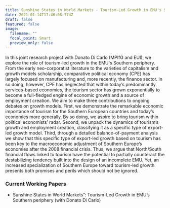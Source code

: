 ```yaml
---
title: Sunshine States in World Markets - Tourism-Led Growth in EMU's Southern Periphery
date: 2021-01-14T17:46:08.774Z
draft: false
featured: false
image:
  filename: ""
  focal_point: Smart
  preview_only: false
---
```


In this joint research project with Donato Di Carlo (MPIfG and EUI), we explore the role of tourism-led growth in the EMU's Southern periphery. From the early neo-corporatist literature to the varieties of capitalism and growth models scholarship, comparative political economy (CPE) has largely focused on manufacturing and, more recently, the finance sector. In so doing, however, CPE has neglected that within today’s predominantly services-based economies, the tourism sector has grown exponentially to become a full-fledged engine of economic growth and a source of employment creation. We aim to make three contributions to ongoing debates on growth models. First, we demonstrate the remarkable economic importance of tourism for the Southern European countries and today’s economies more generally. By so doing, we aspire to bring tourism within political economists’ radar. Second, we unpack the dynamics of tourism’s growth and employment creation, classifying it as a specific type of export-led growth model. Third, through a detailed balance-of-payment analysis we show that this specific type of export-led growth based on tourism has been key to the macroeconomic adjustment of Southern Europe’s economies after the 2008 financial crisis. Thus, we argue that North/South financial flows linked to tourism have the potential to partially counteract the destabilizing tendency built into the design of an incomplete EMU. Yet, an increased specialization of Southern Europe toward tourism-led growth presents both promises and perils which should not be ignored. 

### Current Working Papers

* Sunshine States in World Markets”: Tourism-Led Growth in EMU’s Southern periphery (with Donato Di Carlo) 



